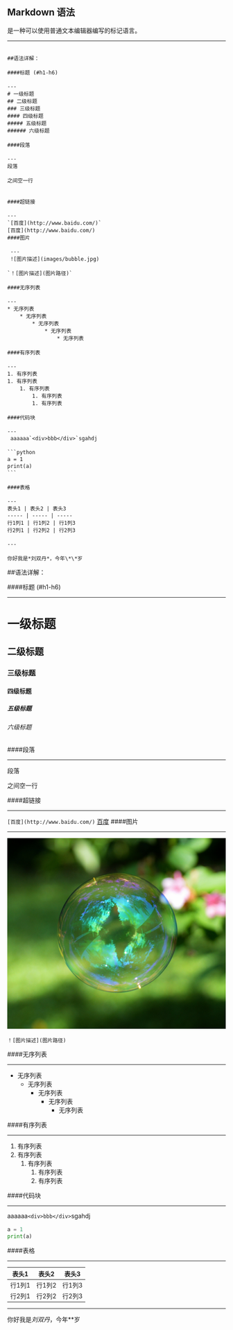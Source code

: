 Markdown 语法
---
是一种可以使用普通文本编辑器编写的标记语言。

---

````

##语法详解：

####标题 (#h1-h6)

---
# 一级标题
## 二级标题
### 三级标题
#### 四级标题
##### 五级标题
###### 六级标题

####段落

---
段落

之间空一行


####超链接

---
`[百度](http://www.baidu.com/)`
[百度](http://www.baidu.com/)
####图片

 ---
 ![图片描述](images/bubble.jpg)

`！[图片描述](图片路径)`

####无序列表

---
* 无序列表
    * 无序列表
        * 无序列表
            * 无序列表
                * 无序列表

####有序列表

---
1. 有序列表
1. 有序列表
    1. 有序列表
        1. 有序列表
        1. 有序列表

####代码块

---
 aaaaaa`<div>bbb</div>`sgahdj

```python
a = 1
print(a)
``` 

####表格

---
表头1 | 表头2 | 表头3
----- | ----- | -----
行1列1 | 行1列2 | 行1列3
行2列1 | 行2列2 | 行2列3

---

你好我是*刘双丹*，今年\*\*岁

````
##语法详解：

####标题 (#h1-h6)

---
# 一级标题
## 二级标题
### 三级标题
#### 四级标题
##### 五级标题
###### 六级标题

####段落

---
段落

之间空一行


####超链接

---
`[百度](http://www.baidu.com/)`
[百度](http://www.baidu.com/)
####图片

 ---
 ![图片描述](images/bubble.jpg)

`！[图片描述](图片路径)`

####无序列表

---
* 无序列表
    * 无序列表
        * 无序列表
            * 无序列表
                * 无序列表

####有序列表

---
1. 有序列表
1. 有序列表
    1. 有序列表
        1. 有序列表
        1. 有序列表

####代码块

---
 aaaaaa`<div>bbb</div>`sgahdj

```python
a = 1
print(a)
``` 

####表格

---
表头1 | 表头2 | 表头3
----- | ----- | -----
行1列1 | 行1列2 | 行1列3
行2列1 | 行2列2 | 行2列3

---

你好我是*刘双丹*，今年\*\*岁

